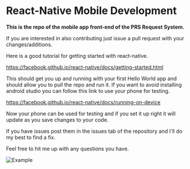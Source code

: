 # React-Native Mobile Development
__This is the repo of the mobile app front-end of the PRS Request System.__

If you are interested in also contributing just issue a pull request with 
your changes/additions.

Here is a good tutorial for getting started with react-native.

https://facebook.github.io/react-native/docs/getting-started.html

This should get you up and running with your first Hello World app and
should allow you to pull the repo and run it. If you want to avoid installing 
android studio you can follow this link to use your phone for testing.

https://facebook.github.io/react-native/docs/running-on-device

Now your phone can be used for testing and if you set it up right it 
will update as you save changes to your code.

If you have issues post them in the issues tab of the repository and I'll do my best to find a fix.

Feel free to hit me up with any questions you have.

![Example](example.jpeg)
